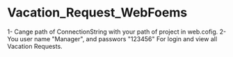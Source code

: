 # Vacation_Request_WebFoems


1- Cange path of ConnectionString with your path of project in web.cofig.
2- You user name "Manager", and passwors "123456" For login and view all Vacation Requests.
